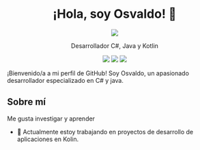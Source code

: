 <h1 align="center">¡Hola, soy Osvaldo! 👋</h1>

<p align="center">
  <a href="enlace-a-tu-perfil-de-github"><img src="https://img.shields.io/badge/GitHub-theriser44-blue?style=flat-square&logo=github"></a>
</p>

<p align="center">Desarrollador C#, Java y Kotlin</p>

<p align="center">
  <img src="https://img.shields.io/badge/C%23-Expert-green?style=flat-square&logo=csharp">
  <img src="https://img.shields.io/badge/.NET-Proficient-yellow?style=flat-square&logo=dotnet">

  <img src="https://img.shields.io/badge/Kotlin-Junior-purple?style=flat-square&logo=Kotlin">
</p>

¡Bienvenido/a a mi perfil de GitHub! Soy Osvaldo, un apasionado desarrollador especializado en C# y java.

## Sobre mí

Me gusta investigar y aprender

- 🔭 Actualmente estoy trabajando en proyectos de desarrollo de aplicaciones en Kolin.


